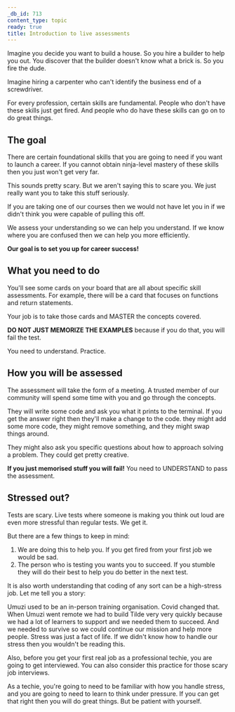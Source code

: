 ```yaml
---
_db_id: 713
content_type: topic
ready: true
title: Introduction to live assessments
---
```


Imagine you decide you want to build a house. So you hire a builder to help you out. You discover that the builder doesn't know what a brick is. So you fire the dude.

Imagine hiring a carpenter who can't identify the business end of a screwdriver.

For every profession, certain skills are fundamental. People who don't have these skills just get fired.
And people who do have these skills can go on to do great things.

## The goal

There are certain foundational skills that you are going to need if you want to launch a career. If you cannot obtain ninja-level mastery of these skills then you just won't get very far.

This sounds pretty scary. But we aren't saying this to scare you. We just really want you to take this stuff seriously.

If you are taking one of our courses then we would not have let you in if we didn't think you were capable of pulling this off.

We assess your understanding so we can help you understand. If we know where you are confused then we can help you more efficiently.

**Our goal is to set you up for career success!**

## What you need to do

You'll see some cards on your board that are all about specific skill assessments. For example, there will be a card that focuses on functions and return statements.

Your job is to take those cards and MASTER the concepts covered.

**DO NOT JUST MEMORIZE THE EXAMPLES** because if you do that, you will fail the test.

You need to understand. Practice.

## How you will be assessed

The assessment will take the form of a meeting. A trusted member of our community will spend some time with you and go through the concepts.

They will write some code and ask you what it prints to the terminal. If you get the answer right then they'll make a change to the code. they might add some more code, they might remove something, and they might swap things around.

They might also ask you specific questions about how to approach solving a problem. They could get pretty creative.

**If you just memorised stuff you will fail!** You need to UNDERSTAND to pass the assessment.
## Stressed out?

Tests are scary. Live tests where someone is making you think out loud are even more stressful than regular tests. We get it.

But there are a few things to keep in mind:

1. We are doing this to help you. If you get fired from your first job we would be sad.
2. The person who is testing you wants you to succeed. If you stumble they will do their best to help you do better in the next test.

It is also worth understanding that coding of any sort can be a high-stress job. Let me tell you a story:

Umuzi used to be an in-person training organisation. Covid changed that. When Umuzi went remote we had to build Tilde very very quickly because we had a lot of learners to support and we needed them to succeed. And we needed to survive so we could continue our mission and help more people. Stress was just a fact of life. If we didn't know how to handle our stress then you wouldn't be reading this.

Also, before you get your first real job as a professional techie, you are going to get interviewed. You can also consider this practice for those scary job interviews.

As a techie, you're going to need to be familiar with how you handle stress, and you are going to need to learn to think under pressure. If you can get that right then you will do great things. But be patient with yourself.